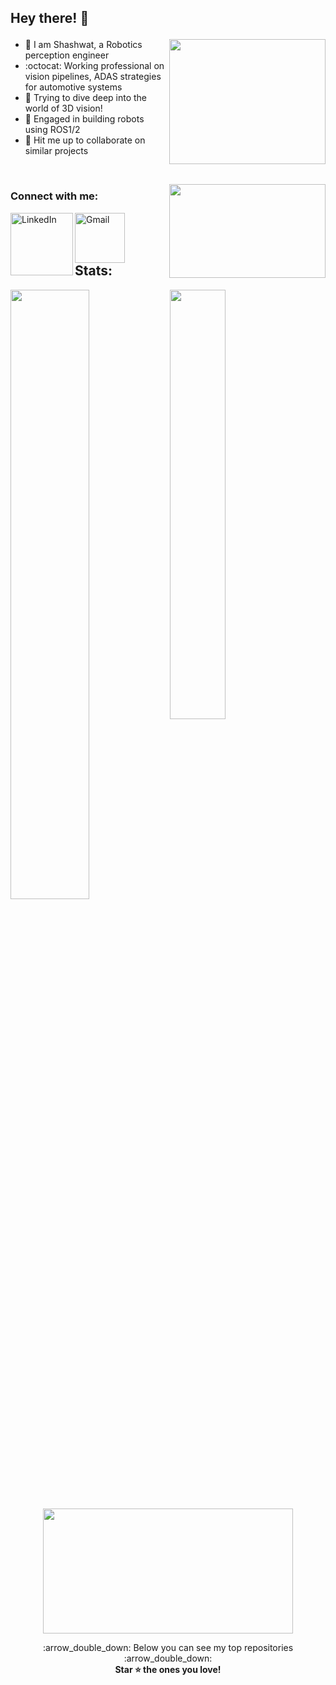 ## Hey there! 👋 <p align="center"><img align="right" src="https://media.giphy.com/media/jkSvCVEXWlOla/giphy.gif" width="250" height="200" /></p>

- :panda_face: I am Shashwat, a Robotics perception engineer 
- :octocat: Working professional on vision pipelines, ADAS strategies for automotive systems
- :car: Trying to dive deep into the world of 3D vision!   
- :electric_plug: Engaged in building robots using ROS1/2
- :robot: Hit me up to collaborate on similar projects
<br>
<p align="center"><img align="right" src="https://media.giphy.com/media/wRYbY8OPGkHxS/giphy.gif" width="250" height="150" /></p>

### Connect with me: <br>
<a href="https://www.linkedin.com/in/shaxpy28">
  <img align="left" alt="LinkedIn" width="100px" src="https://img.shields.io/badge/LinkedIn-0077B5?style=for-the-badge&logo=linkedin&logoColor=white" />
</a>
<a href="mailto:shashwatpandey28@gmail.com">
  <img align="left" alt="Gmail" width="80px" src="https://img.shields.io/badge/Gmail-D14836?style=for-the-badge&logo=gmail&logoColor=white" />
</a>
<br>
<br>
<br>

## Stats: 
<img align="left" width="50%" src="https://github-readme-stats.vercel.app/api?username=shaxpy&show_icons=true&hide_border=true&theme=radical" />
<img width="42%" src="https://github-readme-stats.vercel.app/api/top-langs/?username=shaxpy&layout=compact&theme=radical&hide_border=true" />


<p align="center"><br>
<img align="middle" src="https://media.giphy.com/media/MC6eSuC3yypCU/giphy.gif" width="400" height="200" /></p>

</details>


<p align="center">
    :arrow_double_down: Below you can see my top repositories :arrow_double_down:
    <br>
    <b>
      Star ⭐ the ones you love!
    </b>
</p>
